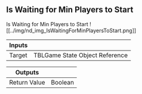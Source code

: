 ## Is Waiting for Min Players to Start
Is Waiting for Min Players to Start
![[../img/nd_img_IsWaitingForMinPlayersToStart.png]]

|Inputs||
|--|--|
| Target | TBLGame State Object Reference |

|Outputs||
|--|--|
| Return Value | Boolean |
